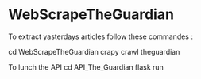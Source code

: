 # WebScrapeTheGuardian

To extract yasterdays articles follow these commandes :

cd WebScrapeTheGuardian
crapy crawl theguardian


To lunch the API 
cd API_The_Guardian
flask run